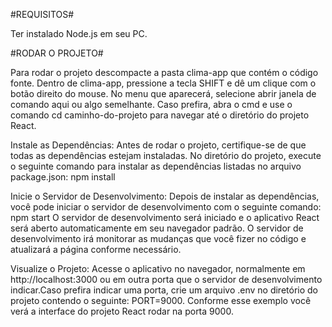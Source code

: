 #REQUISITOS#

Ter instalado Node.js em seu PC.

#RODAR O PROJETO#

Para rodar o projeto descompacte a pasta clima-app que contém o código fonte.
Dentro de clima-app, pressione a tecla SHIFT e dê um clique com o botão direito do mouse. No menu que aparecerá, selecione abrir janela de comando aqui ou algo semelhante. Caso prefira, abra o cmd e use o comando cd caminho-do-projeto para navegar até o diretório do projeto React.

Instale as Dependências:
Antes de rodar o projeto, certifique-se de que todas as dependências estejam instaladas. No diretório do projeto, execute o seguinte comando para instalar as dependências listadas no arquivo package.json: npm install

Inicie o Servidor de Desenvolvimento:
Depois de instalar as dependências, você pode iniciar o servidor de desenvolvimento com o seguinte comando: npm start
O servidor de desenvolvimento será iniciado e o aplicativo React será aberto automaticamente em seu navegador padrão. O servidor de desenvolvimento irá monitorar as mudanças que você fizer no código e atualizará a página conforme necessário.

Visualize o Projeto:
Acesse o aplicativo no navegador, normalmente em http://localhost:3000 ou em outra porta que o servidor de desenvolvimento indicar.Caso prefira indicar uma porta, crie um arquivo .env no diretório do projeto contendo o seguinte: PORT=9000. Conforme esse exemplo você verá a interface do projeto React rodar na porta 9000.




